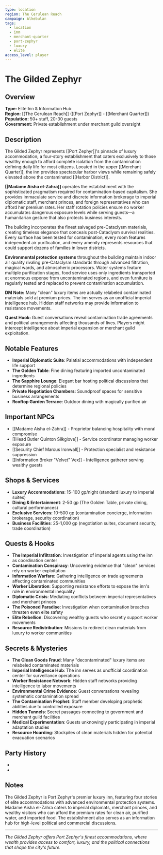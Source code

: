 ```yaml
---
type: location
region: The Cerulean Reach
campaign: Alkebulan
tags:
  - location
  - inn
  - merchant-quarter
  - port-zephyr
  - luxury
  - elite
access_level: player
---
```


# The Gilded Zephyr

## Overview
**Type:** Elite Inn & Information Hub  
**Region:** [[The Cerulean Reach]] ([[Port Zephyr]] - [[Merchant Quarter]])  
**Population:** 50+ staff, 20-30 guests  
**Government:** Private establishment under merchant guild oversight

## Description

The Gilded Zephyr represents [[Port Zephyr]]'s pinnacle of luxury accommodation, a four-story establishment that caters exclusively to those wealthy enough to afford complete isolation from the contamination defining daily life for most citizens. Located in the upper [[Merchant Quarter]], the inn provides spectacular harbor views while remaining safely elevated above the contaminated [[Harbor District]].

**[[Madame Aisha el-Zahra]]** operates the establishment with the sophisticated pragmatism required for contamination-based capitalism. She provides immaculate service and discrete information brokerage to imperial diplomatic staff, merchant princes, and foreign representatives who can afford her premium rates. Her staff rotation policies ensure no worker accumulates dangerous exposure levels while serving guests—a humanitarian gesture that also protects business interests.

The building incorporates the finest salvaged pre-Cataclysm materials, creating timeless elegance that conceals post-Cataclysm survival realities. Every surface has been tested for contamination, every room features independent air purification, and every amenity represents resources that could support dozens of families in lower districts.

**Environmental protection systems** throughout the building maintain indoor air quality rivaling pre-Cataclysm standards through advanced filtration, magical wards, and atmospheric processors. Water systems feature multiple purification stages, food service uses only ingredients transported at enormous expense from uncontaminated regions, and even furniture is regularly tested and replaced to prevent contamination accumulation.

<!-- DM_START -->
**DM Note:** Many "clean" luxury items are actually relabeled contaminated materials sold at premium prices. The inn serves as an unofficial imperial intelligence hub. Hidden staff networks may provide information to resistance movements.

**Quest Hook:** Guest conversations reveal contamination trade agreements and political arrangements affecting thousands of lives. Players might intercept intelligence about imperial expansion or merchant guild exploitation.
<!-- DM_END -->

## Notable Features
- **Imperial Diplomatic Suite**: Palatial accommodations with independent life support
- **The Golden Table**: Fine dining featuring imported uncontaminated ingredients
- **The Sapphire Lounge**: Elegant bar hosting political discussions that determine regional policies
- **Private Negotiation Chambers**: Soundproof spaces for sensitive business arrangements
- **Rooftop Garden Terrace**: Outdoor dining with magically purified air

## Important NPCs
- [[Madame Aisha el-Zahra]] - Proprietor balancing hospitality with moral compromise
- [[Head Butler Quinton Silkglove]] - Service coordinator managing worker exposure
- [[Security Chief Marcus Ironwall]] - Protection specialist and resistance suppression
- [[Information Broker "Velvet" Vex]] - Intelligence gatherer serving wealthy guests

## Shops & Services
- **Luxury Accommodations**: 15-100 gp/night (standard luxury to imperial suites)
- **Dining & Entertainment**: 2-50 gp (The Golden Table, private dining, cultural performances)
- **Exclusive Services**: 10-500 gp (contamination concierge, information brokerage, security coordination)
- **Business Facilities**: 25-1,000 gp (negotiation suites, document security, trade coordination)

## Quests & Hooks
<!-- DM_START -->
- **The Imperial Infiltration**: Investigation of imperial agents using the inn as coordination center
- **Contamination Conspiracy**: Uncovering evidence that "clean" services rely on worker exploitation
- **Information Warfare**: Gathering intelligence on trade agreements affecting contaminated communities
- **Worker Liberation**: Supporting resistance efforts to expose the inn's role in environmental inequality
- **Diplomatic Crisis**: Mediating conflicts between imperial representatives and merchant princes
- **The Poisoned Paradise**: Investigation when contamination breaches threaten even elite safety
- **Elite Rebellion**: Discovering wealthy guests who secretly support worker movements
- **Resource Redistribution**: Missions to redirect clean materials from luxury to worker communities
<!-- DM_END -->

## Secrets & Mysteries
<!-- DM_START -->
- **The Clean Goods Fraud**: Many "decontaminated" luxury items are relabeled contaminated materials
- **Imperial Intelligence Hub**: The inn serves as unofficial coordination center for surveillance operations
- **Worker Resistance Network**: Hidden staff networks providing intelligence to labor movements
- **Environmental Crime Evidence**: Guest conversations revealing systematic contamination spread
- **The Contamination Prophet**: Staff member developing prophetic abilities due to controlled exposure
- **Hidden Tunnels**: Secret passages connecting to government and merchant guild facilities
- **Medical Experimentation**: Guests unknowingly participating in imperial adaptation studies
- **Resource Hoarding**: Stockpiles of clean materials hidden for potential evacuation scenarios
<!-- DM_END -->

## Party History
- 
- 

## Notes

The Gilded Zephyr is Port Zephyr's premier luxury inn, featuring four stories of elite accommodations with advanced environmental protection systems. Madame Aisha el-Zahra caters to imperial diplomats, merchant princes, and wealthy visitors who can afford the premium rates for clean air, purified water, and imported food. The establishment also serves as an information hub for high-level political and commercial discussions.

---

_The Gilded Zephyr offers Port Zephyr's finest accommodations, where wealth provides access to comfort, luxury, and the political connections that shape the city's future._